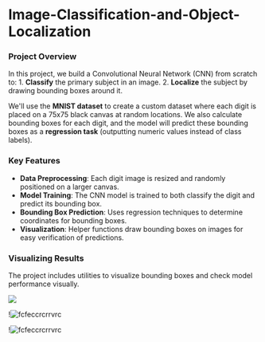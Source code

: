 # Image-Classification-and-Object-Localization

### Project Overview

In this project, we build a Convolutional Neural Network (CNN) from scratch to:
    1. **Classify** the primary subject in an image.
    2. **Localize** the subject by drawing bounding boxes around it.

We'll use the **MNIST dataset** to create a custom dataset where each digit is placed on a 75x75 black canvas at random locations. We also calculate bounding boxes for each digit, and the model will predict these bounding boxes as a **regression task** (outputting numeric values instead of class labels).

### Key Features
- **Data Preprocessing**: Each digit image is resized and randomly positioned on a larger canvas.
- **Model Training**: The CNN model is trained to both classify the digit and predict its bounding box.
- **Bounding Box Prediction**: Uses regression techniques to determine coordinates for bounding boxes.
- **Visualization**: Helper functions draw bounding boxes on images for easy verification of predictions.

### Visualizing Results
The project includes utilities to visualize bounding boxes and check model performance visually.

![]("https://github.com/ParitKansal/photos/blob/main/download%20(1).png")

!![fcfeccrcrrvrc]("https://github.com/ParitKansal/photos/blob/main/download%20(2).png")

!![fcfeccrcrrvrc]("https://github.com/ParitKansal/photos/blob/main/download%20(3).png")

